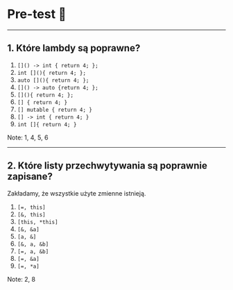 <!-- .slide: data-background="#111111" -->

# Pre-test 🤯

___

## 1. Które lambdy są poprawne?

1. `[]() -> int { return 4; };`
1. `int [](){ return 4; };`
1. `auto [](){ return 4; };`
1. `[]() -> auto {return 4; };`
1. `[](){ return 4; };`
1. `[] { return 4; }`
1. `[] mutable { return 4; }`
1. `[] -> int { return 4; }`
1. `int []{ return 4; }`

Note: 1, 4, 5, 6

___

## 2. Które listy przechwytywania są poprawnie zapisane?

Zakładamy, że wszystkie użyte zmienne istnieją.

1. `[=, this]`
2. `[&, this]`
3. `[this, *this]`
4. `[&, &a]`
5. `[a, &]`
6. `[&, a, &b]`
7. `[=, a, &b]`
8. `[=, &a]`
9. `[=, *a]`

Note: 2, 8
